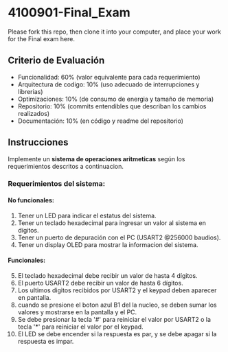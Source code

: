 # 4100901-Final_Exam
Please fork this repo, then clone it into your computer, and place your work for the Final exam here.

## Criterio de Evaluación 

* Funcionalidad: 60% (valor equivalente para cada requerimiento)
* Arquitectura de codigo: 10% (uso adecuado de interrupciones y librerias)
* Optimizaciones: 10% (de consumo de energia y tamaño de memoria)
* Repositorio: 10% (commits entendibles que describan los cambios realizados)
* Documentación: 10% (en código y readme del repositorio)


## Instrucciones

Implemente un **sistema de operaciones aritmeticas** según los requerimientos descritos a continuacion.

### Requerimientos del sistema:

#### No funcionales:
1. Tener un LED para indicar el estatus del sistema.
2. Tener un teclado hexadecimal para ingresar un valor al sistema en dígitos.
3. Tener un puerto de depuración con el PC (USART2 @256000 baudios).
4. Tener un display OLED para mostrar la informacion del sistema.

#### Funcionales:
5. El teclado hexadecimal debe recibir un valor de hasta 4 dígitos.
6. El puerto USART2 debe recibir un valor de hasta 6 dígitos.
7. Los ultimos digitos recibidos por USART2 y el keypad deben aparecer en pantalla.
8. cuando se presione el boton azul B1 del la nucleo, se deben sumar los valores y mostrarse en la pantalla y el PC.
9. Se debe presionar la tecla '#' para reiniciar el valor por USART2 o la tecla '*' para reiniciar el valor por el keypad.
10. El LED se debe encender si la respuesta es par, y se debe apagar si la respuesta es impar.


